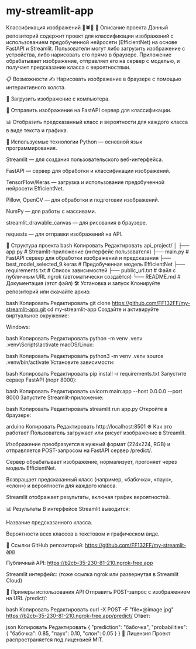 # my-streamlit-app
Классификация изображений 🦋🕷️🐘
📝 Описание проекта
Данный репозиторий содержит проект для классификации изображений с использованием предобученной нейросети (EfficientNet) на основе FastAPI и Streamlit. Пользователи могут либо загрузить изображение с устройства, либо нарисовать его прямо в браузере. Приложение обрабатывает изображение, отправляет его на сервер с моделью, и получает предсказание класса с вероятностями.

📋 Возможности
✍️ Нарисовать изображение в браузере с помощью интерактивного холста.

📁 Загрузить изображение с компьютера.

🧠 Отправить изображение на FastAPI сервер для классификации.

📊 Отобразить предсказанный класс и вероятности для каждого класса в виде текста и графика.

🚀 Используемые технологии
Python — основной язык программирования.

Streamlit — для создания пользовательского веб-интерфейса.

FastAPI — сервер для обработки и классификации изображений.

TensorFlow/Keras — загрузка и использование предобученной нейросети EfficientNet.

Pillow, OpenCV — для обработки и подготовки изображений.

NumPy — для работы с массивами.

streamlit_drawable_canvas — для рисования в браузере.

requests — для отправки изображений на API.

📁 Структура проекта
bash
Копировать
Редактировать
api_project/
│
├── app.py                # Streamlit-приложение (интерфейс пользователя)
├── main.py               # FastAPI сервер для обработки изображений и предсказания
├── best_model_selected_9.keras  # Предобученная модель EfficientNet
├── requirements.txt      # Список зависимостей
├── public_url.txt        # Файл с публичным URL ngrok (автоматически создаётся)
└── README.md             # Документация (этот файл)
🛠 Установка и запуск
Клонируйте репозиторий или скачайте архив:

bash
Копировать
Редактировать
git clone https://github.com/FF132FF/my-streamlit-app.git
cd my-streamlit-app
Создайте и активируйте виртуальное окружение:

Windows:

bash
Копировать
Редактировать
python -m venv .venv
.venv\Scripts\activate
macOS/Linux:

bash
Копировать
Редактировать
python3 -m venv .venv
source .venv/bin/activate
Установите зависимости:

bash
Копировать
Редактировать
pip install -r requirements.txt
Запустите сервер FastAPI (порт 8000):

bash
Копировать
Редактировать
uvicorn main:app --host 0.0.0.0 --port 8000
Запустите Streamlit-приложение:

bash
Копировать
Редактировать
streamlit run app.py
Откройте в браузере:

arduino
Копировать
Редактировать
http://localhost:8501
⚙️ Как это работает
Пользователь загружает или рисует изображение в Streamlit.

Изображение преобразуется в нужный формат (224x224, RGB) и отправляется POST-запросом на FastAPI сервер /predict/.

Сервер обрабатывает изображение, нормализует, прогоняет через модель EfficientNet.

Возвращает предсказанный класс (например, «бабочка», «паук», «слон») и вероятности для каждого класса.

Streamlit отображает результаты, включая график вероятностей.

📊 Результаты
В интерфейсе Streamlit выводится:

Название предсказанного класса.

Вероятности всех классов в текстовом и графическом виде.

🔗 Ссылки
GitHub репозиторий: https://github.com/FF132FF/my-streamlit-app

Публичный API: https://b2cb-35-230-81-210.ngrok-free.app

Streamlit интерфейс: (тоже ссылка ngrok или развернутая в Streamlit Cloud)

📝 Примеры использования API
Отправить POST-запрос с изображением на URL /predict/:

bash
Копировать
Редактировать
curl -X POST -F "file=@image.jpg" https://b2cb-35-230-81-210.ngrok-free.app/predict/
Ответ:

json
Копировать
Редактировать
{
  "prediction": "бабочка",
  "probabilities": {
    "бабочка": 0.85,
    "паук": 0.10,
    "слон": 0.05
  }
}
📜 Лицензия
Проект распространяется под лицензией MIT.
